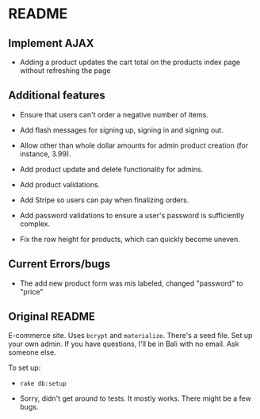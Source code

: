 # README

## Implement AJAX
 * Adding a product updates the cart total on the products index page without refreshing the page

## Additional features
* Ensure that users can't order a negative number of items.
* Add flash messages for signing up, signing in and signing out.
* Allow other than whole dollar amounts for admin product creation (for instance, 3.99).
* Add product update and delete functionality for admins.

* Add product validations.
* Add Stripe so users can pay when finalizing orders.
* Add password validations to ensure a user's password is sufficiently complex.
* Fix the row height for products, which can quickly become uneven.

## Current Errors/bugs
* The add new product form was mis labeled, changed "password" to "price"





## Original README

E-commerce site. Uses `bcrypt` and `materialize`. There's a seed file. Set up your own admin. If you have questions, I'll be in Bali with no email. Ask someone else.

To set up:

* `rake db:setup`

* Sorry, didn't get around to tests. It mostly works. There might be a few bugs.
